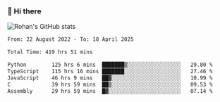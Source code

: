 ### 👋 Hi there 

<!--
**rohznmdev/rohznmdev** is a ✨ _special_ ✨ repository because its `README.md` (this file) appears on your GitHub profile.

Here are some ideas to get you started:

- 🔭 I’m currently working on ...
- 🌱 I’m currently learning Ruby and Ruby on Rails
- 👯 I’m looking to collaborate on ...
- 🤔 I’m looking for help with ...
- 💬 Ask me about ...
- 📫 How to reach me: ...
- 😄 Pronouns: ...
- ⚡ Fun fact: ...
-->
![Rohan's GitHub stats](https://github-readme-stats.vercel.app/api?username=rohznmdev&theme=dark&show_icons=true)

<!--START_SECTION:waka-->

```txt
From: 22 August 2022 - To: 18 April 2025

Total Time: 419 hrs 51 mins

Python        125 hrs 6 mins  ███████▒░░░░░░░░░░░░░░░░░   29.80 %
TypeScript    115 hrs 16 mins ███████░░░░░░░░░░░░░░░░░░   27.46 %
JavaScript    46 hrs 9 mins   ██▓░░░░░░░░░░░░░░░░░░░░░░   10.99 %
C             39 hrs 59 mins  ██▒░░░░░░░░░░░░░░░░░░░░░░   09.53 %
Assembly      29 hrs 59 mins  █▓░░░░░░░░░░░░░░░░░░░░░░░   07.14 %
```

<!--END_SECTION:waka-->
